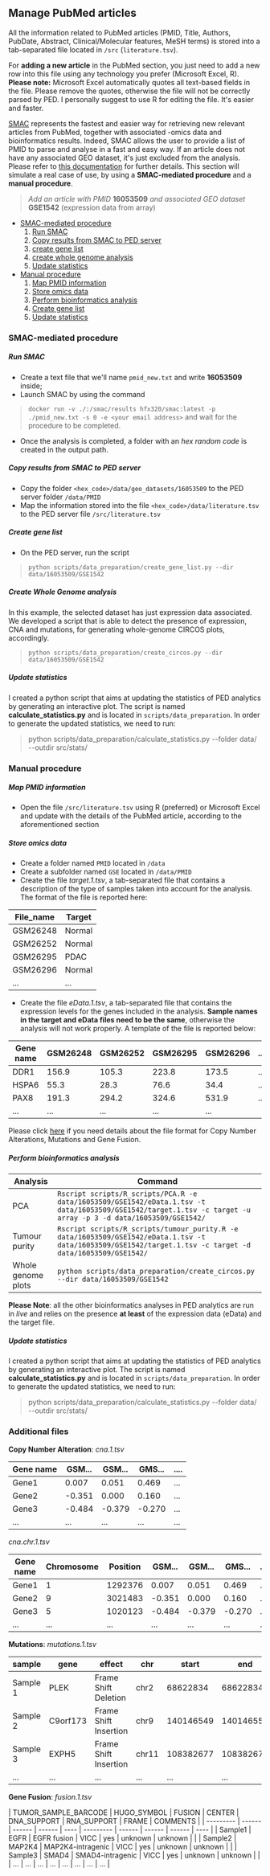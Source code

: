 ## Manage PubMed articles

All the information related to PubMed articles (PMID, Title, Authors, PubDate, Abstract, Clinical/Molecular features, MeSH terms) is stored into a tab-separated file located in `/src` (`literature.tsv`).

For __adding a new article__ in the PubMed section, you just need to add a new row into this file using any technology you prefer (Microsoft Excel, R).
__Please note:__ Microsoft Excel automatically quotes all text-based fields in the file. Please remove the quotes, otherwise the file will not be correctly parsed by PED. I personally suggest to use R for editing the file. It's easier and faster.

[SMAC](https://hub.docker.com/r/hfx320/smac) represents the fastest and easier way for retrieving new relevant articles from PubMed, together with associated -omics data and bioinformatics results.
Indeed, SMAC allows the user to provide a list of PMID to parse and analyse in a fast and easy way. If an article does not have any associated GEO dataset, it's just excluded from the analysis. Please refer to [this documentation](https://github.com/wynstep/SMAC) for further details.
This section will simulate a real case of use, by using a __SMAC-mediated procedure__ and a __manual procedure__.

> _Add an article with PMID_ __16053509__ _and associated GEO dataset_ __GSE1542__ (expression data from array)

+ [SMAC-mediated procedure](#SMAC-mediated-procedure)
	1. [Run SMAC](#run-SMAC)
	2. [Copy results from SMAC to PED server](#copy-results-from-SMAC-to-PED-server)
	3. [create gene list](#create-gene-list)
	4. [create whole genome analysis](#create-whole-genome-analysis)
	5. [Update statistics](#update-statistics)
+ [Manual procedure](#manual-procedure)
	1. [Map PMID information](#map-PMID-information)
	2. [Store omics data](#store-omics-data)
	3. [Perform bioinformatics analysis](#perform-bioinformatics-analysis)
	4. [Create gene list](#create-gene-list)
	5. [Update statistics](#update-statistics)

### SMAC-mediated procedure

##### Run SMAC
* Create a text file that we'll name `pmid_new.txt` and write __16053509__ inside;
* Launch SMAC by using the command
> `docker run -v ./:/smac/results hfx320/smac:latest -p ./pmid_new.txt -s 0 -e <your email address>` and wait for the procedure to be completed.
* Once the analysis is completed, a folder with an _hex random code_ is created in the output path.
##### Copy results from SMAC to PED server
* Copy the folder `<hex_code>/data/geo_datasets/16053509` to the PED server folder `/data/PMID`
* Map the information stored into the file `<hex_code>/data/literature.tsv` to the PED server file `/src/literature.tsv`
##### Create gene list
* On the PED server, run the script
> `python scripts/data_preparation/create_gene_list.py --dir data/16053509/GSE1542`
##### Create Whole Genome analysis
In this example, the selected dataset has just expression data associated. We developed a script that is able to detect the presence of expression, CNA and mutations, for generating whole-genome CIRCOS plots, accordingly.
> `python scripts/data_preparation/create_circos.py --dir data/16053509/GSE1542`
##### Update statistics
I created a python script that aims at updating the statistics of PED analytics by generating an interactive plot. The script is named __calculate_statistics.py__ and is located in `scripts/data_preparation`. In order to generate the updated statistics, we need to run:

> python scripts/data_preparation/calculate_statistics.py --folder data/ --outdir src/stats/

### Manual procedure

##### Map PMID information
* Open the file `/src/literature.tsv` using R (preferred) or Microsoft Excel and update with the details of the PubMed article, according to the aforementioned section
##### Store omics data
* Create a folder named `PMID` located in `/data`
* Create a subfolder named `GSE` located in `/data/PMID`
* Create the file _target.1.tsv_, a tab-separated file that contains a description of the type of samples taken into account for the analysis. The format of the file is reported here:

| File_name | Target |
| ------ | ---- |
| GSM26248 | Normal |
| GSM26252 | Normal |
| GSM26295 | PDAC |
| GSM26296 | Normal |
| ... | ... |

* Create the file _eData.1.tsv_, a tab-separated file that contains the expression levels for the genes included in the analysis. __Sample names in the target and eData files need to be the same__, otherwise the analysis will not work properly. A template of the file is reported below:

| Gene name | GSM26248 | GSM26252 | GSM26295 | GSM26296 | ... |
| --------- | ------ | ------ | ------ | ---- | --- |
| DDR1 | 156.9 | 105.3 | 223.8 | 173.5 | ... |
| HSPA6 | 55.3 | 28.3 | 76.6 | 34.4 | ... |
| PAX8 | 191.3 | 294.2 | 324.6 | 531.9 | ... |
| ... | ... | ... | ... | ... |

Please click [here](#additional-files) if you need details about the file format for Copy Number Alterations, Mutations and Gene Fusion.

##### Perform bioinformatics analysis

| Analysis | Command |
| ------ | ---- |
| PCA | `Rscript scripts/R_scripts/PCA.R -e data/16053509/GSE1542/eData.1.tsv -t data/16053509/GSE1542/target.1.tsv -c target -u array -p 3 -d data/16053509/GSE1542/` |
| Tumour purity | `Rscript scripts/R_scripts/tumour_purity.R -e data/16053509/GSE1542/eData.1.tsv -t data/16053509/GSE1542/target.1.tsv -c target -d data/16053509/GSE1542/` |
| Whole genome plots | `python scripts/data_preparation/create_circos.py --dir data/16053509/GSE1542` |

**Please Note**: all the other bioinformatics analyses in PED analytics are run in *live* and relies on the presence **at least** of the expression data (eData) and the target file.

##### Update statistics
I created a python script that aims at updating the statistics of PED analytics by generating an interactive plot. The script is named __calculate_statistics.py__ and is located in `scripts/data_preparation`. In order to generate the updated statistics, we need to run:

> python scripts/data_preparation/calculate_statistics.py --folder data/ --outdir src/stats/

### Additional files

__Copy Number Alteration__: _cna.1.tsv_

| Gene name | GSM... | GSM... | GMS... | .... |
| --------- | ------ | ------ | ------ | ---- |
| Gene1 | 0.007 | 0.051 | 0.469 | ... |
| Gene2 | -0.351 | 0.000 | 0.160 | ... |
| Gene3 | -0.484 | -0.379 | -0.270 | ... |
| ... | ... | ... | ... | ... |

_cna.chr.1.tsv_

| Gene name | Chromosome | Position | GSM... | GSM... | GMS... | .... |
| --------- | ---------- | -------- | ------ | ------ | ------ | ---- |
| Gene1 | 1 | 1292376 | 0.007 | 0.051 | 0.469 | ... |
| Gene2 | 9 | 3021483 | -0.351 | 0.000 | 0.160 | ... |
| Gene3 | 5 | 1020123 | -0.484 | -0.379 | -0.270 | ... |
| ... | ... | ... | ... | ... | ... | ... |

__Mutations__: _mutations.1.tsv_

| sample | gene | effect | chr | start | end | reference | alt |
| ------ | ---- | ------ | --- | ----- | --- | --------- | --- |
| Sample 1 | PLEK | Frame Shift Deletion | chr2 | 68622834 | 68622834 | C | - |
| Sample 2 | C9orf173 | Frame Shift Insertion | chr9 | 140146549 | 140146550 | - | - |
| Sample 3 | EXPH5 | Frame Shift Insertion | chr11 | 108382677 | 108382678 | - | - |
| ... | ... | ... | ... | ... | ... | ... | ... |

__Gene Fusion__: _fusion.1.tsv_

| TUMOR_SAMPLE_BARCODE | HUGO_SYMBOL | FUSION | CENTER | DNA_SUPPORT | RNA_SUPPORT | FRAME | COMMENTS |
| --------- | ------ | ------ | ------ | ---- | --------- | ------ | ------ | ------ | ---- |
| Sample1 | EGFR | EGFR fusion | VICC | yes | unknown | unknown | |
| Sample2 | MAP2K4 | MAP2K4-intragenic | VICC | yes | unknown | unknown |  |
| Sample3 | SMAD4 | SMAD4-intragenic | VICC | yes | unknown | unknown |  |
| ... | ... | ... | ... | ... | ... | ... | ... |
